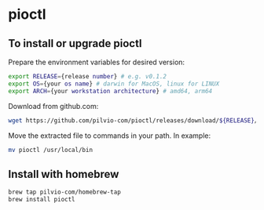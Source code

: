# pioctl
## To install or upgrade pioctl

Prepare the environment variables for desired version:
```bash
export RELEASE={release number} # e.g. v0.1.2
export OS={your os name} # darwin for MacOS, linux for LINUX
export ARCH={your workstation architecture} # amd64, arm64

```
Download from github.com:
```bash
wget https://github.com/pilvio-com/pioctl/releases/download/${RELEASE}/pioctl_${RELEASE}_${OS}_${ARCH}.tar.gz -O - |tar zx
```
Move the extracted file to commands in your path. In example:
```bash
mv pioctl /usr/local/bin
```

## Install with homebrew

```bash
brew tap pilvio-com/homebrew-tap
brew install pioctl
```